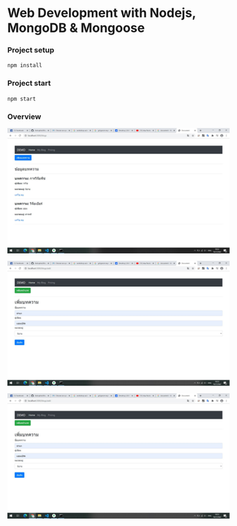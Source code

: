 # Web Development with Nodejs, MongoDB & Mongoose

### Project setup

```
npm install
```

### Project start

```
npm start
```

### Overview
![home](https://github.com/chatuphat/BlogBook/blob/master/DocumentProject/IMG/Home.JPG)

![add](https://github.com/chatuphat/BlogBook/blob/master/DocumentProject/IMG/add.JPG)

![add2](https://github.com/chatuphat/BlogBook/blob/master/DocumentProject/IMG/add.JPG)
